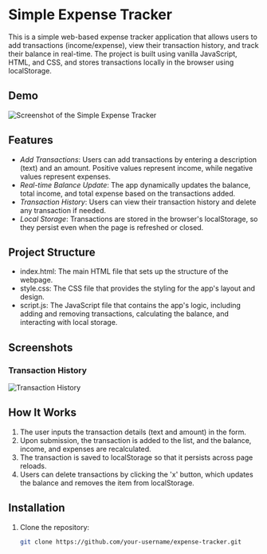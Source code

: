 # Simple Expense Tracker

This is a simple web-based expense tracker application that allows users to add transactions (income/expense), view their transaction history, and track their balance in real-time. The project is built using vanilla JavaScript, HTML, and CSS, and stores transactions locally in the browser using localStorage.

## Demo
![Screenshot of the Simple Expense Tracker](images/ss3.jpeg)

## Features
- *Add Transactions*: Users can add transactions by entering a description (text) and an amount. Positive values represent income, while negative values represent expenses.
- *Real-time Balance Update*: The app dynamically updates the balance, total income, and total expense based on the transactions added.
- *Transaction History*: Users can view their transaction history and delete any transaction if needed.
- *Local Storage*: Transactions are stored in the browser's localStorage, so they persist even when the page is refreshed or closed.
  
## Project Structure
- index.html: The main HTML file that sets up the structure of the webpage.
- style.css: The CSS file that provides the styling for the app's layout and design.
- script.js: The JavaScript file that contains the app's logic, including adding and removing transactions, calculating the balance, and interacting with local storage.

## Screenshots

### Transaction History
![Transaction History](images/ss4.jpeg)

## How It Works
1. The user inputs the transaction details (text and amount) in the form.
2. Upon submission, the transaction is added to the list, and the balance, income, and expenses are recalculated.
3. The transaction is saved to localStorage so that it persists across page reloads.
4. Users can delete transactions by clicking the 'x' button, which updates the balance and removes the item from localStorage.

## Installation
1. Clone the repository:
   ```bash
   git clone https://github.com/your-username/expense-tracker.git
